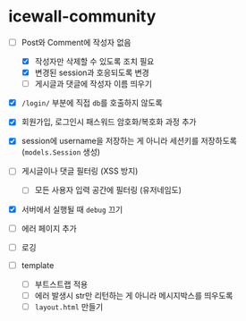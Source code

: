 # icewall-community

- [ ] Post와 Comment에 작성자 없음
    - [x] 작성자만 삭제할 수 있도록 조치 필요
    - [x] 변경된 session과 호응되도록 변경
    - [ ] 게시글과 댓글에 작성자 이름 띄우기 
- [x] `/login/` 부분에 직접 `db`를 호출하지 않도록 
- [x] 회원가입, 로그인시 패스워드 암호화/복호화 과정 추가 
- [x] session에 username을 저장하는 게 아니라 세션키를 저장하도록 (`models.Session` 생성)
- [ ] 게시글이나 댓글 필터링 (XSS 방지)
    - [ ] 모든 사용자 입력 공간에 필터링 (유저네임도)
- [x] 서버에서 실행될 때 `debug` 끄기
- [ ] 에러 페이지 추가
- [ ] 로깅

- [ ] template
    - [ ] 부트스트랩 적용 
    - [ ] 에러 발생시 str만 리턴하는 게 아니라 메시지박스를 띄우도록 
    - [ ] `layout.html` 만들기 
